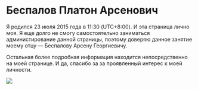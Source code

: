 # Беспалов Платон Арсенович
Я родился 23 июля 2015 года в 11:30 (UTC+8:00). И эта страница лично моя. Я еще долго не смогу самостоятельно заниматься администирование данной страницы, поэтому доверяю данное занятие моему отцу — Беспалову Арсену Георгиевичу.

Остальная более подробная информация находится непосредственно на моей странице. И да, спасибо за за проявленный интерес к моей личности.

<a href="http://www.myjane.ru/lines/"><img border=0 src="http://lines.myjane.ru/rules/524880.png"></a>
